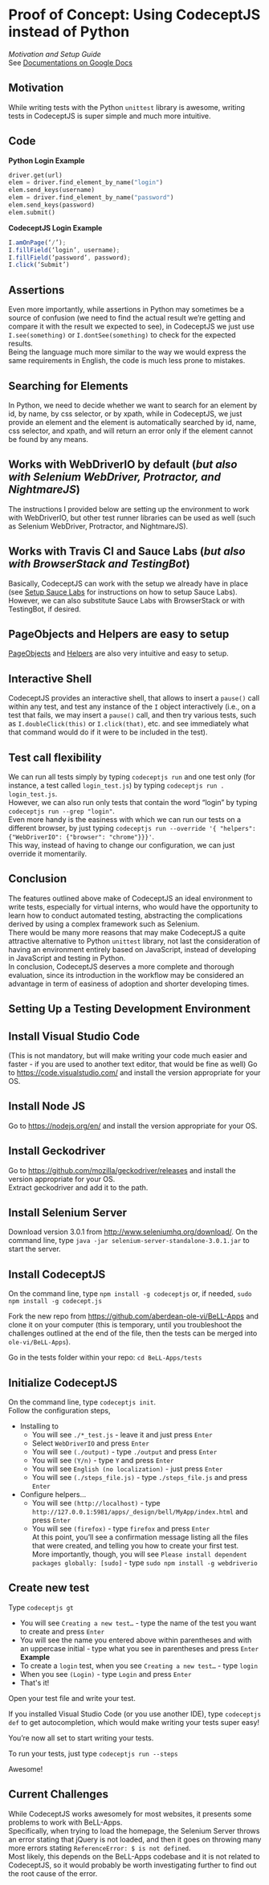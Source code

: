 # Proof of Concept: Using CodeceptJS instead of Python
*Motivation and Setup Guide*  
See [Documentations on Google Docs](https://docs.google.com/document/d/1FFpCPiTY3VmFtMHmYe78jOzpHLY_6ulhfdxJd6v7jXg/edit?usp=sharing)  

## Motivation
While writing tests with the Python `unittest` library is awesome, writing tests
in CodeceptJS is super simple and much more intuitive.

## Code

**Python Login Example**
```Python
driver.get(url)
elem = driver.find_element_by_name("login")
elem.send_keys(username)
elem = driver.find_element_by_name("password")
elem.send_keys(password)
elem.submit()
```
**CodeceptJS Login Example**
```JavaScript
I.amOnPage(‘/’);
I.fillField(‘login’, username);
I.fillField(‘password’, password);
I.click(‘Submit’)
```

## Assertions
Even more importantly, while assertions in Python may sometimes be a source of
confusion (we need to find the actual result we’re getting and compare it with
the result we expected to see), in CodeceptJS we just use `I.see(something)`
or `I.dontSee(something)` to check for the expected results.   
Being the language much more similar to the way we would express the same
requirements in English, the code is much less prone to mistakes.

## Searching for Elements
In Python, we need to decide whether we want to search for an element by id, by
name, by css selector, or by xpath, while in CodeceptJS, we just provide an
element and the element is automatically searched by id, name, css selector, and
xpath, and will return an error only if the element cannot be found by any means.

## Works with WebDriverIO by default (*but also with Selenium WebDriver, Protractor, and NightmareJS*)
The instructions I provided below are setting up the environment to work with
WebDriverIO, but other test runner libraries can be used as well (such as
Selenium WebDriver, Protractor, and NightmareJS).

## Works with Travis CI and Sauce Labs (*but also with BrowserStack and TestingBot*)
Basically, CodeceptJS can work with the setup we already have in place (see
[Setup Sauce Labs](http://webdriver.io/guide/services/sauce.html) for
instructions on how to setup Sauce Labs).
However, we can also substitute Sauce Labs with BrowserStack or with TestingBot,
if desired.

## PageObjects and Helpers are easy to setup
[PageObjects](http://codecept.io/pageobjects/) and
[Helpers](http://codecept.io/helpers/) are also very intuitive and easy to setup.

## Interactive Shell
CodeceptJS provides an interactive shell, that allows to insert a `pause()` call
within any test, and test any instance of the `I` object interactively (i.e., on
a test that fails, we may insert a `pause()` call, and then try various tests,
such as `I.doubleClick(this)` or `I.click(that)`, etc. and see immediately what
that command would do if it were to be included in the test).

## Test call flexibility
We can run all tests simply by typing `codeceptjs run` and one test only (for
instance, a test called `login_test.js`) by typing `codeceptjs run .
login_test.js`.   
However, we can also run only tests that contain the word “login” by typing
`codeceptjs run --grep "login"`.   
Even more handy is the easiness with which we can run our tests on a different
browser, by just typing `codeceptjs run --override '{ "helpers": {"WebDriverIO":
{"browser": "chrome"}}}'`.   
This way, instead of having to change our configuration, we can just override it
momentarily.

## Conclusion
The features outlined above make of CodeceptJS an ideal environment to write
tests, especially for virtual interns, who would have the opportunity to learn
how to conduct automated testing, abstracting the complications derived by using
a complex framework such as Selenium.  
There would be many more reasons that may make CodeceptJS a quite attractive
alternative to Python `unittest` library, not last the consideration of having an
environment entirely based on JavaScript, instead of developing in JavaScript
and testing in Python.  
In conclusion, CodeceptJS deserves a more complete and thorough evaluation,
since its introduction in the workflow may be considered an advantage in term of
easiness of adoption and shorter developing times.


## Setting Up a Testing Development Environment

## Install Visual Studio Code
(This is not mandatory, but will make writing your code much easier and faster -
if you are used to another text editor, that would be fine as well)
Go to https://code.visualstudio.com/ and install the version appropriate for
your OS.

## Install Node JS
Go to https://nodejs.org/en/ and install the version appropriate for your OS.

## Install Geckodriver
Go to https://github.com/mozilla/geckodriver/releases and install the version
appropriate for your OS.  
Extract geckodriver and add it to the path.

## Install Selenium Server
Download version 3.0.1 from http://www.seleniumhq.org/download/.
On the command line, type `java -jar selenium-server-standalone-3.0.1.jar` to
start the server.

## Install CodeceptJS
On the command line, type `npm install -g codeceptjs` or, if needed, `sudo npm
install -g codecept.js`

Fork the new repo from https://github.com/aberdean-ole-vi/BeLL-Apps and clone it
on your computer (this is temporary, until you troubleshoot the challenges
outlined at the end of the file, then the tests can be merged into
`ole-vi/BeLL-Apps`).

Go in the tests folder within your repo: `cd BeLL-Apps/tests`

## Initialize CodeceptJS
On the command line, type `codeceptjs init`.  
Follow the configuration steps,  
* Installing to  
  * You will see `./*_test.js` - leave it and just press `Enter`  
  * Select `WebDriverIO` and press `Enter`
  * You will see `(./output)` - type `./output` and press `Enter`
  * You will see `(Y/n)` - type `Y` and press `Enter`
  * You will see `English (no localization)` - just press `Enter`
  * You will see `(./steps_file.js)` - type `./steps_file.js` and press `Enter`
* Configure helpers…
  * You will see `(http://localhost)` - type `http://127.0.0.1:5981/apps/_design/bell/MyApp/index.html` and press `Enter`
  * You will see `(firefox)` - type `firefox` and press `Enter`  
At this point, you’ll see a confirmation message listing all the files that were
created, and telling you how to create your first test.  
More importantly, though, you will see `Please install dependent packages globally: [sudo]` - type `sudo npm install -g webdriverio`

## Create new test
Type `codeceptjs gt`
* You will see `Creating a new test…` - type the name of the test you want to
create and press `Enter`
* You will see the name you entered above within parentheses and with an
uppercase initial - type what you see in parentheses and press `Enter`  
**Example**  
* To create a `login` test, when you see `Creating a new test…` - type `login`
* When you see `(Login)` - type `Login` and press `Enter`
* That's it!

Open your test file and write your test.

If you installed Visual Studio Code (or you use another IDE), type `codeceptjs
def` to get autocompletion, which would make writing your tests super easy!

You’re now all set to start writing your tests.

To run your tests, just type `codeceptjs run --steps`

Awesome!

## Current Challenges
While CodeceptJS works awesomely for most websites, it presents some problems to
work with BeLL-Apps.   
Specifically, when trying to load the homepage, the Selenium Server throws an
error stating that jQuery is not loaded, and then it goes on throwing many more
errors stating `ReferenceError: $ is not defined`.  
Most likely, this depends on the BeLL-Apps codebase and it is not related to
CodeceptJS, so it would probably be worth investigating further to find out the
root cause of the error.

